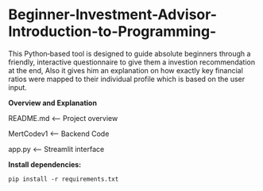 # Beginner-Investment-Advisor-Introduction-to-Programming-
This Python‑based tool is designed to guide absolute beginners through a  friendly, interactive questionnaire to give them a investion recommendation at the end, Also it gives him an  explanation on how exactly key financial ratios were mapped to their  individual profile which is based on the user input. 

**Overview and Explanation**

README.md  <-- Project overview

MertCodev1 <-- Backend Code

app.py     <-- Streamlit interface

**Install dependencies:**

`pip install -r requirements.txt`
